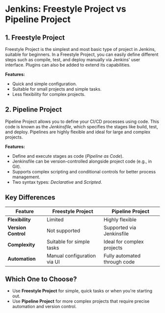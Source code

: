 # Jenkins: Freestyle Project vs Pipeline Project

## **1. Freestyle Project**
Freestyle Project is the simplest and most basic type of project in Jenkins, suitable for beginners. In a Freestyle Project, you can easily define different steps such as compile, test, and deploy manually via Jenkins' user interface. Plugins can also be added to extend its capabilities.

**Features:**
- Quick and simple configuration.
- Suitable for small projects and simple tasks.
- Less flexibility for complex projects.

## **2. Pipeline Project**
Pipeline Project allows you to define your CI/CD processes using code. This code is known as the *Jenkinsfile*, which specifies the stages like build, test, and deploy. Pipelines are highly flexible and ideal for large and complex projects.

**Features:**
- Define and execute stages as code (*Pipeline as Code*).
- Jenkinsfile can be version-controlled alongside project code (e.g., in Git).
- Supports complex scripting and conditional controls for better process management.
- Two syntax types: *Declarative* and *Scripted*.

## **Key Differences**
| Feature               | Freestyle Project                     | Pipeline Project                    |
|-----------------------|---------------------------------------|-------------------------------------|
| **Flexibility**       | Limited                              | Highly flexible                     |
| **Version Control**   | Not supported                        | Supported via Jenkinsfile           |
| **Complexity**        | Suitable for simple tasks            | Ideal for complex projects          |
| **Automation**        | Manual configuration via UI          | Fully automated through code        |

## **Which One to Choose?**
- Use **Freestyle Project** for simple, quick tasks or when you're starting out.
- Use **Pipeline Project** for more complex projects that require precise automation and version control.
